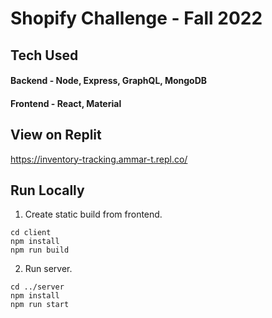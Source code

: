 # Shopify Challenge - Fall 2022 

## Tech Used

#### Backend - Node, Express, GraphQL, MongoDB

#### Frontend - React, Material

## View on Replit
https://inventory-tracking.ammar-t.repl.co/

## Run Locally
1. Create static build from frontend.
```
cd client
npm install
npm run build
```
2. Run server.
```
cd ../server
npm install
npm run start
```
